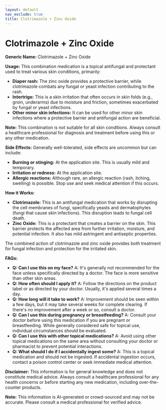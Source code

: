```yaml
---
layout: default
nav_exclude: true
title: Clotrimazole + Zinc Oxide
---
```


# Clotrimazole + Zinc Oxide

**Generic Name:** Clotrimazole + Zinc Oxide

**Usage:** This combination medication is a topical antifungal and protectant used to treat various skin conditions, primarily:

* **Diaper rash:**  The zinc oxide provides a protective barrier, while clotrimazole combats any fungal or yeast infection contributing to the rash.
* **Intertrigo:**  This is a skin irritation that often occurs in skin folds (e.g., groin, underarms) due to moisture and friction, sometimes exacerbated by fungal or yeast infections.
* **Other minor skin infections:**  It can be used for other minor skin infections where a protective barrier and antifungal action are beneficial.

**Note:**  This combination is not suitable for all skin conditions. Always consult a healthcare professional for diagnosis and treatment before using this or any other medication.


**Side Effects:**  Generally well-tolerated, side effects are uncommon but can include:

* **Burning or stinging:** At the application site. This is usually mild and temporary.
* **Irritation or redness:** At the application site.
* **Allergic reactions:**  Although rare, an allergic reaction (rash, itching, swelling) is possible. Stop use and seek medical attention if this occurs.

**How it Works:**

* **Clotrimazole:** This is an antifungal medication that works by disrupting the cell membranes of fungi, specifically yeasts and dermatophytes (fungi that cause skin infections). This disruption leads to fungal cell death.
* **Zinc Oxide:**  This is a protectant that creates a barrier on the skin. This barrier protects the affected area from further irritation, moisture, and potential infection.  It also has mild astringent and antiseptic properties.

The combined action of clotrimazole and zinc oxide provides both treatment for fungal infection and protection for the irritated skin.


**FAQs:**

* **Q: Can I use this on my face?** A:  It's generally not recommended for the face unless specifically directed by a doctor.  The face is more sensitive than other skin areas.
* **Q: How often should I apply it?** A: Follow the directions on the product label or as directed by your doctor.  Usually, it's applied several times a day.
* **Q: How long will it take to work?** A: Improvement should be seen within a few days, but it may take several weeks for complete clearing.  If there's no improvement after a week or so, consult a doctor.
* **Q: Can I use this during pregnancy or breastfeeding?** A:  Consult your doctor before using this medication if you are pregnant or breastfeeding.  While generally considered safe for topical use, individual circumstances should be evaluated.
* **Q: Can I use this with other topical medications?** A:  Avoid using other topical medications on the same area without consulting your doctor or pharmacist to prevent potential interactions.
* **Q: What should I do if I accidentally ingest some?** A:  This is a topical medication and should not be ingested.  If accidental ingestion occurs, contact a poison control center or seek immediate medical attention.


**Disclaimer:** This information is for general knowledge and does not constitute medical advice.  Always consult a healthcare professional for any health concerns or before starting any new medication, including over-the-counter products.


**Note:** This information is AI-generated or crowd-sourced and may not be accurate. Please consult a medical professional for verified advice.